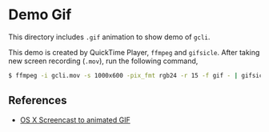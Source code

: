 # Demo Gif

This directory includes `.gif` animation to show demo of `gcli`.

This demo is created by QuickTime Player, `ffmpeg` and `gifsicle`. After taking new screen recording (`.mov`), run the following command,

```bash
$ ffmpeg -i gcli.mov -s 1000x600 -pix_fmt rgb24 -r 15 -f gif - | gifsicle --optimize=3 --delay=3 > gcli.gif
```

## References

- [OS X Screencast to animated GIF](https://gist.github.com/dergachev/4627207)
